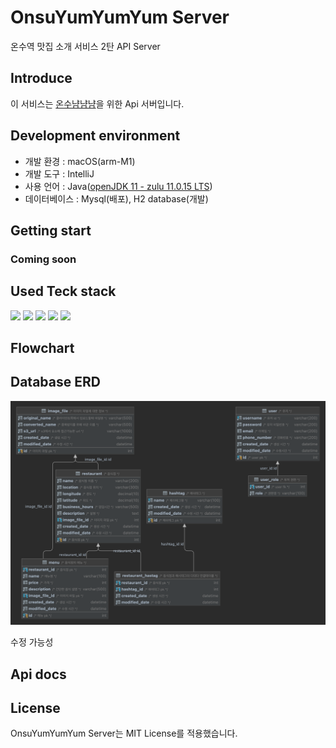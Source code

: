 # OnsuYumYumYum Server
온수역 맛집 소개 서비스 2탄 API Server

## Introduce
이 서비스는 [온수냠냠냠](https://www.onsuyum.com/)을 위한 Api 서버입니다.

## Development environment

- 개발 환경 : macOS(arm-M1)
- 개발 도구 : IntelliJ
- 사용 언어 : Java([openJDK 11 - zulu 11.0.15 LTS](https://www.azul.com/downloads/?package=jdk#download-openjdk))
- 데이터베이스 : Mysql(배포), H2 database(개발)

## Getting start

### Coming soon

## Used Teck stack

<img src="https://img.shields.io/badge/Spring%20Boot-6DB33F?style=flat&logo=SpringBoot&logoColor=white">
<img src="https://img.shields.io/badge/MySQL-4479A1?style=flat&logo=MySQL&logoColor=white">
<img src="https://img.shields.io/badge/Amazon%20EC2-FF9900?style=flat&logo=AmazonEC2&logoColor=white">
<img src="https://img.shields.io/badge/Amazon%20RDS-527FFF?style=flat&logo=AmazonRDS&logoColor=white">
<img src="https://img.shields.io/badge/Amazon%20S3-569A31?style=flat&logo=AmazonS3&logoColor=white">

## Flowchart

## Database ERD
![ERD](diagram.png)

수정 가능성 

## Api docs

## License
OnsuYumYumYum Server는 MIT License를 적용했습니다.

